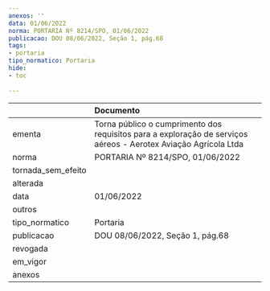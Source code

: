 ```yaml
---
anexos: ''
data: 01/06/2022
norma: PORTARIA Nº 8214/SPO, 01/06/2022
publicacao: DOU 08/06/2022, Seção 1, pág.68
tags:
- portaria
tipo_normatico: Portaria
hide: 
- toc 
 
---
```


|                    | Documento                                                                                                       |
|:-------------------|:----------------------------------------------------------------------------------------------------------------|
| ementa             | Torna público o cumprimento dos requisitos para a exploração de serviços aéreos - Aerotex Aviação Agrícola Ltda |
| norma              | PORTARIA Nº 8214/SPO, 01/06/2022                                                                                |
| tornada_sem_efeito |                                                                                                                 |
| alterada           |                                                                                                                 |
| data               | 01/06/2022                                                                                                      |
| outros             |                                                                                                                 |
| tipo_normatico     | Portaria                                                                                                        |
| publicacao         | DOU 08/06/2022, Seção 1, pág.68                                                                                 |
| revogada           |                                                                                                                 |
| em_vigor           |                                                                                                                 |
| anexos             |                                                                                                                 |